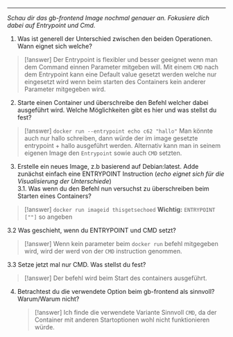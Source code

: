 ****
*Schau dir das gb-frontend Image nochmal genauer an. Fokusiere dich dabei auf Entrypoint und Cmd.*

1. Was ist generell der Unterschied zwischen den beiden Operationen. Wann eignet sich welche?
>[!answer]
>Der Entrypoint is flexibler und besser geeignet wenn man dem Command einnen Parameter mitgeben will.
>Mit einem `CMD` nach dem Entrypoint kann eine Default value gesetzt werden welche nur eingesetzt wird wenn beim starten des Containers kein anderer Parameter mitgegeben wird.
2. Starte einen Container und überschreibe den Befehl welcher dabei ausgeführt wird. Welche Möglichkeiten gibt es hier und was stellst du fest?  
>[!answer]
>`docker run --entrypoint echo c62 "hallo"`
>Man könnte auch nur hallo schreiben, dann würde der im image gesetzte entrypoint + hallo ausgeführt werden.
>Alternativ kann man in seinem eigenen Image den `Entrypoint` sowie auch `CMD` setzten.
      
3. Erstelle ein neues Image, z.b basierend auf Debian:latest. Adde zunächst einfach eine ENTRYPOINT Instruction (_echo eignet sich für die Visualisierung der Unterschiede_)  
3.1. Was wenn du den Befehl nun versuchst zu überschreiben beim Starten eines Containers?

>[!answer]
>`docker run imageid thisgetsechoed`
>**Wichtig:**
>`ENTRYPOINT [""]` so angeben     

3.2 Was geschieht, wenn du ENTRYPOINT und CMD setzt?
>[!answer]
>Wenn kein parameter beim `docker run` befehl mitgegeben wird, wird der werd von der `CMD` instruction genommen.

3.3 Setze jetzt mal nur CMD. Was stellst du fest?
>[!answer]
>Der befehl wird beim Start des containers ausgeführt.
4. Betrachtest du die verwendete Option beim gb-frontend als sinnvoll? Warum/Warum nicht?


   >[!answer]
   >Ich finde die verwendete Variante Sinnvoll `CMD`, da der Container mit anderen Startoptionen wohl nicht funktionieren würde.